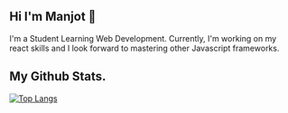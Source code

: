 ## Hi I'm Manjot 👋
I'm a Student Learning Web Development.
Currently, I'm working on my react skills and I look forward to mastering other Javascript frameworks.



## My Github Stats.





[![Top Langs](https://github-readme-stats.vercel.app/api/top-langs/?username=Manj0tBenipal)](https://github.com/anuraghazra/github-readme-stats)

